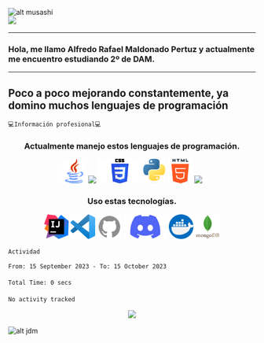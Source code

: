 <!--
**alexlaso/alexlaso** is a ✨ _special_ ✨ repository because its `README.md` (this file) appears on your GitHub profile.

Here are some ideas to get you started:

- 🔭 I’m currently working on ...
- 🌱 I’m currently learning ...
- 👯 I’m looking to collaborate on ...
- 🤔 I’m looking for help with ...
- 💬 Ask me about ...
- 📫 How to reach me: ...
- 😄 Pronouns: ...
- ⚡ Fun fact: ...
-->
<!-- Apartado para empezar con un gif y un saludo-->

![alt musashi](https://c.tenor.com/q1pTbvTBF5YAAAAd/vagabond_gif_1.gif)<br/>
![](https://komarev.com/ghpvc/?username=reyalfre&color=grey&style=flat&label=VISITAS)

---
### Hola, me llamo Alfredo Rafael Maldonado Pertuz y actualmente me encuentro estudiando 2º de DAM.  
---
<!-- Introducción simple -->
Poco a poco mejorando constantemente, ya domino muchos lenguajes de programación<br/>
---

<!-- Información referida a mi profesión -->
    💻Información profesional💻
<h3 align="center">Actualmente manejo estos lenguajes de programación.</h3>
<p align="center">
<img src="https://github.com/reyalfre/reyalfre/blob/main/images/javaicon.png" height="50" />
<img src="https://camo.githubusercontent.com/fda8709df4b0c91e455d546e83d3f60dd735df4bac2f1005a272bd7752b2baed/68747470733a2f2f7777772e6a6574627261696e732e636f6d2f61636164656d792f696d672f69636f6e2d6b6f746c696e2d6e65772e737667" height="50"/>
<img src="https://github.com/reyalfre/reyalfre/blob/main/images/cssicon.png" height="50"/>
<img src="https://github.com/reyalfre/reyalfre/blob/main/images/pythonicon.png" height="50"/>
<img src="https://github.com/reyalfre/reyalfre/blob/main/images/htmlicon.png" height="50"/>
<img src="https://upload.wikimedia.org/wikipedia/commons/thumb/9/99/Unofficial_JavaScript_logo_2.svg/480px-Unofficial_JavaScript_logo_2.svg.png" height="50"/>
</p>

<h3 align="center">Uso estas tecnologías.</h3>
<p align="center">
<img src="https://github.com/reyalfre/reyalfre/blob/main/images/intellijicon.png" height="50"/>
<img src="https://github.com/reyalfre/reyalfre/blob/main/images/vscodeicon.png" height="50"/>
<img src="https://github.com/reyalfre/reyalfre/blob/main/images/githubicon.png" height="50"/>
<img src="https://github.com/reyalfre/reyalfre/blob/main/images/discordicon.png" height="50"/>
<img src="https://github.com/reyalfre/reyalfre/blob/main/images/dockericon.png" height="50"/>
<img src="https://github.com/reyalfre/reyalfre/blob/main/images/mongoicon.png" height="50"/>

    
</p>

<!-- Actividad -->
    Actividad
<!--START_SECTION:waka-->

```txt
From: 15 September 2023 - To: 15 October 2023

Total Time: 0 secs

No activity tracked
```

<!--END_SECTION:waka-->
<p align="center">
<a href="https://github.com/reyalfre">
  <img src="https://github-readme-stats.vercel.app/api/top-langs/?username=reyalfre&theme=dark&layout=compact" height="300">
</a>
</p>

![alt jdm](https://i.pinimg.com/originals/74/8c/7d/748c7d0dd14909493f922bc2caa22f17.gif)

<!-- 
    Recursos usados
    https://github.com/anuraghazra/github-readme-stats/blob/master/themes/README.md
    
-->
